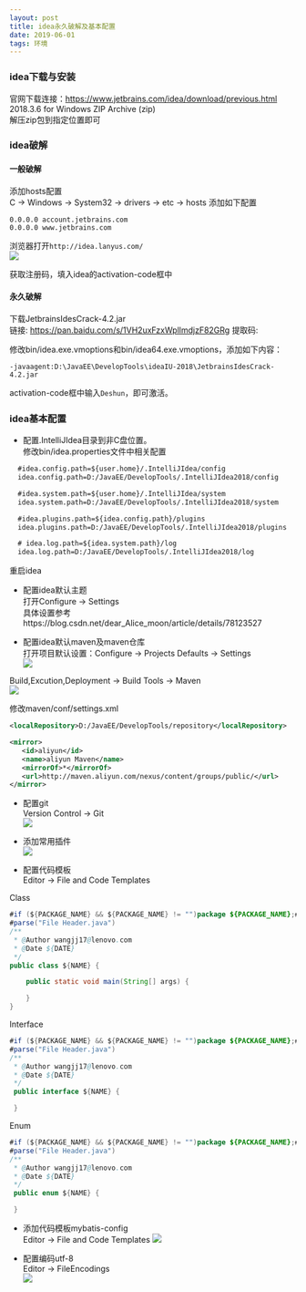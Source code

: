 ```yaml
---
layout: post
title: idea永久破解及基本配置
date: 2019-06-01
tags: 环境
---  
```

### idea下载与安装
官网下载连接：https://www.jetbrains.com/idea/download/previous.html       
2018.3.6 for Windows ZIP Archive (zip)       
解压zip包到指定位置即可      

### idea破解
#### 一般破解
添加hosts配置       
C -> Windows -> System32 -> drivers -> etc -> hosts 添加如下配置
```
0.0.0.0 account.jetbrains.com
0.0.0.0 www.jetbrains.com
```

浏览器打开`http://idea.lanyus.com/`        
![](https://jacky-wangjj.github.io/images/blog/env/idea-lanyus-com.png#pic_center)

获取注册码，填入idea的activation-code框中

#### 永久破解
下载JetbrainsIdesCrack-4.2.jar        
链接: https://pan.baidu.com/s/1VH2uxFzxWpllmdjzF82GRg 提取码:        

修改bin/idea.exe.vmoptions和bin/idea64.exe.vmoptions，添加如下内容：         
```
-javaagent:D:\JavaEE\DevelopTools\ideaIU-2018\JetbrainsIdesCrack-4.2.jar
```

activation-code框中输入`Deshun`，即可激活。     

### idea基本配置
- 配置.IntelliJIdea目录到非C盘位置。        
修改bin/idea.properties文件中相关配置           
```xml
  #idea.config.path=${user.home}/.IntelliJIdea/config
  idea.config.path=D:/JavaEE/DevelopTools/.IntelliJIdea2018/config

  #idea.system.path=${user.home}/.IntelliJIdea/system
  idea.system.path=D:/JavaEE/DevelopTools/.IntelliJIdea2018/system

  #idea.plugins.path=${idea.config.path}/plugins
  idea.plugins.path=D:/JavaEE/DevelopTools/.IntelliJIdea2018/plugins

  # idea.log.path=${idea.system.path}/log
  idea.log.path=D:/JavaEE/DevelopTools/.IntelliJIdea2018/log
```
重启idea

- 配置idea默认主题        
打开Configure -> Settings       
具体设置参考https://blog.csdn.net/dear_Alice_moon/article/details/78123527       

- 配置idea默认maven及maven仓库           
打开项目默认设置：Configure -> Projects Defaults -> Settings            
![](https://jacky-wangjj.github.io/images/blog/env/idea-default-setting.png#pic_center)

Build,Excution,Deployment -> Build Tools -> Maven         
![](https://jacky-wangjj.github.io/images/blog/env/idea-maven-setting.png#pic_center)

修改maven/conf/settings.xml        
```xml
<localRepository>D:/JavaEE/DevelopTools/repository</localRepository>

<mirror>
   <id>aliyun</id>
   <name>aliyun Maven</name>
   <mirrorOf>*</mirrorOf>
   <url>http://maven.aliyun.com/nexus/content/groups/public/</url>
</mirror>
```

- 配置git          
Version Control -> Git         
![](https://jacky-wangjj.github.io/images/blog/env/idea-git-setting.png#pic_center)

- 添加常用插件          
![](https://jacky-wangjj.github.io/images/blog/env/idea-plugins.png#pic_center)

- 配置代码模板        
Editor -> File and Code Templates        

Class
```java
#if (${PACKAGE_NAME} && ${PACKAGE_NAME} != "")package ${PACKAGE_NAME};#end
#parse("File Header.java")
/**
 * @Author wangjj17@lenovo.com
 * @Date ${DATE}
 */
public class ${NAME} {

    public static void main(String[] args) {

    }
}
```

Interface
```java
#if (${PACKAGE_NAME} && ${PACKAGE_NAME} != "")package ${PACKAGE_NAME};#end
#parse("File Header.java")
/**
 * @Author wangjj17@lenovo.com
 * @Date ${DATE}
 */
 public interface ${NAME} {

 }
```

Enum
```java
#if (${PACKAGE_NAME} && ${PACKAGE_NAME} != "")package ${PACKAGE_NAME};#end
#parse("File Header.java")
/**
 * @Author wangjj17@lenovo.com
 * @Date ${DATE}
 */
 public enum ${NAME} {

 }
```

- 添加代码模板mybatis-config         
Editor -> File and Code Templates
![](https://jacky-wangjj.github.io/images/blog/env/idea-mybatis-config.png#pic_center)

- 配置编码utf-8            
Editor -> FileEncodings      
![](https://jacky-wangjj.github.io/images/blog/env/idea-file-encoding.png#pic_center)

